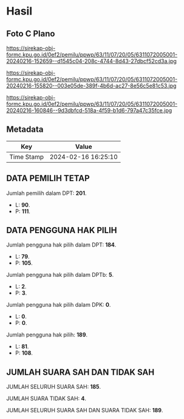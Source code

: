 # Hasil

## Foto C Plano

https://sirekap-obj-formc.kpu.go.id/0ef2/pemilu/ppwp/63/11/07/20/05/6311072005001-20240216-152659--d1545c04-208c-4744-8d43-27dbcf52cd3a.jpg

https://sirekap-obj-formc.kpu.go.id/0ef2/pemilu/ppwp/63/11/07/20/05/6311072005001-20240216-155820--003e05de-389f-4b6d-ac27-8e56c5e81c53.jpg

https://sirekap-obj-formc.kpu.go.id/0ef2/pemilu/ppwp/63/11/07/20/05/6311072005001-20240216-160846--9d3dbfcd-518a-4f59-b1d6-797a47c35fce.jpg


## Metadata

| Key        | Value               |
| ---------- | ------------------- |
| Time Stamp | 2024-02-16 16:25:10 |


## DATA PEMILIH TETAP

Jumlah pemilih dalam DPT: **201**.
 * L: **90**.
 * P: **111**.

## DATA PENGGUNA HAK PILIH

Jumlah pengguna hak pilih dalam DPT: **184**.
 * L: **79**.
 * P: **105**.

Jumlah pengguna hak pilih dalam DPTb: **5**.
 * L: **2**.
 * P: **3**.

Jumlah pengguna hak pilih dalam DPK: **0**.
 * L: **0**.
 * P: **0**.

Jumlah pengguna hak pilih: **189**.
 * L: **81**.
 * P: **108**.

## JUMLAH SUARA SAH DAN TIDAK SAH

JUMLAH SELURUH SUARA SAH: **185**.

JUMLAH SUARA TIDAK SAH: **4**.

JUMLAH SELURUH SUARA SAH DAN SUARA TIDAK SAH: **189**.


